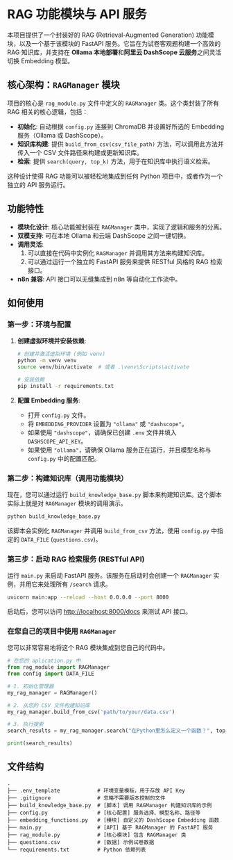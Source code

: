 # RAG 功能模块与 API 服务

本项目提供了一个封装好的 RAG (Retrieval-Augmented Generation) 功能模块，以及一个基于该模块的 FastAPI 服务。它旨在为试卷客观题构建一个高效的 RAG 知识库，并支持在 **Ollama 本地部署**和**阿里云 DashScope 云服务**之间灵活切换 Embedding 模型。

## 核心架构：`RAGManager` 模块

项目的核心是 `rag_module.py` 文件中定义的 `RAGManager` 类。这个类封装了所有 RAG 相关的核心逻辑，包括：

-   **初始化**: 自动根据 `config.py` 连接到 ChromaDB 并设置好所选的 Embedding 服务（Ollama 或 DashScope）。
-   **知识库构建**: 提供 `build_from_csv(csv_file_path)` 方法，可以调用此方法并传入一个 CSV 文件路径来构建或更新知识库。
-   **检索**: 提供 `search(query, top_k)` 方法，用于在知识库中执行语义检索。

这种设计使得 RAG 功能可以被轻松地集成到任何 Python 项目中，或者作为一个独立的 API 服务运行。

## 功能特性

- **模块化设计**: 核心功能被封装在 `RAGManager` 类中，实现了逻辑和服务的分离。
- **双模支持**: 可在本地 Ollama 和云端 DashScope 之间一键切换。
- **调用灵活**:
    1.  可以直接在代码中实例化 `RAGManager` 并调用其方法来构建知识库。
    2.  可以通过运行一个独立的 FastAPI 服务来提供 RESTful 风格的 RAG 检索接口。
- **n8n 兼容**: API 接口可以无缝集成到 n8n 等自动化工作流中。

## 如何使用

### 第一步：环境与配置

1.  **创建虚拟环境并安装依赖**:
    ```bash
    # 创建并激活虚拟环境 (例如 venv)
    python -m venv venv
    source venv/bin/activate  # 或者 .\venv\Scripts\activate
    
    # 安装依赖
    pip install -r requirements.txt
    ```

2.  **配置 Embedding 服务**:
    - 打开 `config.py` 文件。
    - 将 `EMBEDDING_PROVIDER` 设置为 `"ollama"` 或 `"dashscope"`。
    - 如果使用 `"dashscope"`，请确保已创建 `.env` 文件并填入 `DASHSCOPE_API_KEY`。
    - 如果使用 `"ollama"`，请确保 Ollama 服务正在运行，并且模型名称与 `config.py` 中的配置匹配。

### 第二步：构建知识库（调用功能模块）

现在，您可以通过运行 `build_knowledge_base.py` 脚本来构建知识库。这个脚本实际上就是对 `RAGManager` 模块的调用演示。

```bash
python build_knowledge_base.py
```

该脚本会实例化 `RAGManager` 并调用 `build_from_csv` 方法，使用 `config.py` 中指定的 `DATA_FILE` (`questions.csv`)。

### 第三步：启动 RAG 检索服务 (RESTful API)

运行 `main.py` 来启动 FastAPI 服务。该服务在启动时会创建一个 `RAGManager` 实例，并用它来处理所有 `/search` 请求。

```bash
uvicorn main:app --reload --host 0.0.0.0 --port 8000
```

启动后，您可以访问 [http://localhost:8000/docs](http://localhost:8000/docs) 来测试 API 接口。

### 在您自己的项目中使用 `RAGManager`

您可以非常容易地将这个 RAG 模块集成到您自己的代码中。

```python
# 在您的 aplication.py 中
from rag_module import RAGManager
from config import DATA_FILE

# 1. 初始化管理器
my_rag_manager = RAGManager()

# 2. 从您的 CSV 文件构建知识库
my_rag_manager.build_from_csv('path/to/your/data.csv')

# 3. 执行搜索
search_results = my_rag_manager.search("在Python里怎么定义一个函数？", top_k=3)

print(search_results)
```

## 文件结构

```
.
├── .env_template            # 环境变量模板，用于存放 API Key
├── .gitignore               # 忽略不需要版本控制的文件
├── build_knowledge_base.py  # [脚本] 调用 RAGManager 构建知识库的示例
├── config.py                # [核心配置] 服务选择、模型名称、路径等
├── embedding_functions.py   # [模块] 自定义的 DashScope Embedding 函数
├── main.py                  # [API] 基于 RAGManager 的 FastAPI 服务
├── rag_module.py            # [核心模块] 包含 RAGManager 类
├── questions.csv            # [数据] 示例试卷数据
└── requirements.txt         # Python 依赖列表
``` 